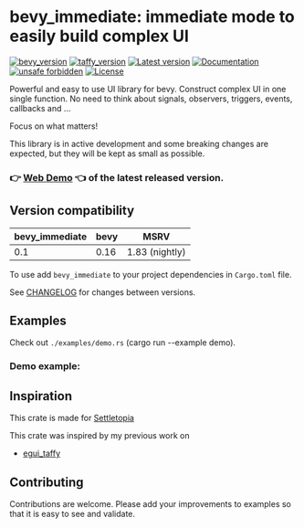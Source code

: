 # bevy_immediate: immediate mode to easily build complex UI

[![bevy_version](https://img.shields.io/badge/bevy-0.16-blue)](https://github.com/bevy/bevy)
[![taffy_version](https://img.shields.io/badge/taffy-0.7-blue)](https://github.com/DioxusLabs/taffy)
[![Latest version](https://img.shields.io/crates/v/bevy_immediate.svg)](https://crates.io/crates/bevy_immediate)
[![Documentation](https://docs.rs/bevy_immediate/badge.svg)](https://docs.rs/bevy_immediate)
[![unsafe forbidden](https://img.shields.io/badge/unsafe-forbidden-success.svg)](https://github.com/rust-secure-code/safety-dance/)
[![License](https://img.shields.io/crates/l/bevy_immediate.svg)](https://crates.io/crates/bevy_immediate)

Powerful and easy to use UI library for bevy. Construct complex UI in one single function. No need to think about signals, observers, triggers, events, callbacks and ... 

Focus on what matters!

This library is in active development and some breaking changes are expected, but they will be kept as small as possible.

### 👉 [Web Demo](https://ppakalns.github.io/bevy_immediate/) 👈 of the latest released version.

## Version compatibility

| bevy_immediate | bevy | MSRV           |
|------------|------| ----------------|
| 0.1        | 0.16 | 1.83 (nightly) |

To use add `bevy_immediate` to your project dependencies in `Cargo.toml` file.

See [CHANGELOG](./CHANGELOG.md) for changes between versions.

## Examples

Check out `./examples/demo.rs` (cargo run --example demo).

### Demo example:



## Inspiration

This crate is made for [Settletopia](https://settletopia.com/)

This crate was inspired by my previous work on
* [egui_taffy](https://github.com/ppakalns/bevy_immediate/)

## Contributing

Contributions are welcome. Please add your improvements to examples so that it is easy to see and validate.

